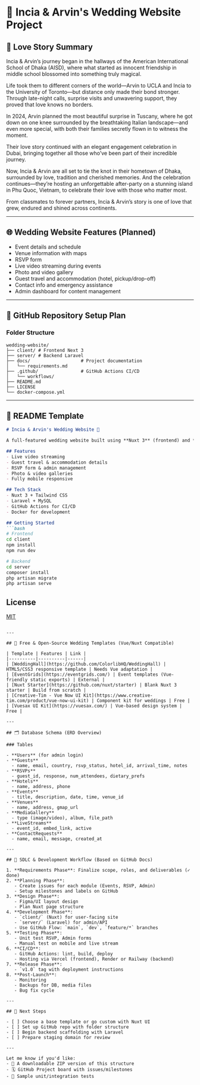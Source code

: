 # 💍 Incia & Arvin's Wedding Website Project

## 📝 Love Story Summary

Incia & Arvin’s journey began in the hallways of the American International School of Dhaka (AISD), where what started as innocent friendship in middle school blossomed into something truly magical.

Life took them to different corners of the world—Arvin to UCLA and Incia to the University of Toronto—but distance only made their bond stronger. Through late-night calls, surprise visits and unwavering support, they proved that love knows no borders.

In 2024, Arvin planned the most beautiful surprise in Tuscany, where he got down on one knee surrounded by the breathtaking Italian landscape—and even more special, with both their families secretly flown in to witness the moment.

Their love story continued with an elegant engagement celebration in Dubai, bringing together all those who’ve been part of their incredible journey.

Now, Incia & Arvin are all set to tie the knot in their hometown of Dhaka, surrounded by love, tradition and cherished memories. And the celebration continues—they’re hosting an unforgettable after-party on a stunning island in Phu Quoc, Vietnam, to celebrate their love with those who matter most.

From classmates to forever partners, Incia & Arvin’s story is one of love that grew, endured and shined across continents.

---

## 🌐 Wedding Website Features (Planned)

- Event details and schedule
- Venue information with maps
- RSVP form
- Live video streaming during events
- Photo and video gallery
- Guest travel and accommodation (hotel, pickup/drop-off)
- Contact info and emergency assistance
- Admin dashboard for content management

---

## 📁 GitHub Repository Setup Plan

### Folder Structure
```
wedding-website/
├── client/ # Frontend Next 3                 
├── server/ # Backend Laravel
├── docs/                   # Project documentation
│   └── requirements.md
├── .github/                # GitHub Actions CI/CD
│   └── workflows/
├── README.md
├── LICENSE
└── docker-compose.yml
```

---

## 📖 README Template

```md
# Incia & Arvin's Wedding Website 🎉

A full-featured wedding website built using **Nuxt 3** (frontend) and **Laravel** (backend) to manage events, RSVPs, guest accommodations, and multimedia galleries.

## Features
- Live video streaming
- Guest travel & accommodation details
- RSVP form & admin management
- Photo & video galleries
- Fully mobile responsive

## Tech Stack
- Nuxt 3 + Tailwind CSS
- Laravel + MySQL
- GitHub Actions for CI/CD
- Docker for development

## Getting Started
```bash
# Frontend
cd client
npm install
npm run dev

# Backend
cd server
composer install
php artisan migrate
php artisan serve
```

## License
[MIT](LICENSE)
```

---

## 🔌 Free & Open-Source Wedding Templates (Vue/Nuxt Compatible)

| Template | Features | Link |
|----------|----------|------|
| [WeddingHall](https://github.com/ColorlibHQ/WeddingHall) | HTML5/CSS3 responsive template | Needs Vue adaptation |
| [EventGrids](https://eventgrids.com/) | Event templates (Vue-friendly static exports) | External |
| [Nuxt Starter](https://github.com/nuxt/starter) | Blank Nuxt 3 starter | Build from scratch |
| [Creative-Tim - Vue Now UI Kit](https://www.creative-tim.com/product/vue-now-ui-kit) | Component kit for weddings | Free |
| [Vuesax UI Kit](https://vuesax.com/) | Vue-based design system | Free |

---

## 🗂 Database Schema (ERD Overview)

### Tables

- **Users** (for admin login)
- **Guests**
  - name, email, country, rsvp_status, hotel_id, arrival_time, notes
- **RSVPs**
  - guest_id, response, num_attendees, dietary_prefs
- **Hotels**
  - name, address, phone
- **Events**
  - title, description, date, time, venue_id
- **Venues**
  - name, address, gmap_url
- **MediaGallery**
  - type (image/video), album, file_path
- **LiveStreams**
  - event_id, embed_link, active
- **ContactRequests**
  - name, email, message, created_at

---

## 🔁 SDLC & Development Workflow (Based on GitHub Docs)

1. **Requirements Phase**: Finalize scope, roles, and deliverables (✓ done)
2. **Planning Phase**:
   - Create issues for each module (Events, RSVP, Admin)
   - Setup milestones and labels on GitHub
3. **Design Phase**:
   - Figma/UI layout design
   - Plan Nuxt page structure
4. **Development Phase**:
   - `client/` (Nuxt) for user-facing site
   - `server/` (Laravel) for admin/API
   - Use GitHub Flow: `main`, `dev`, `feature/*` branches
5. **Testing Phase**:
   - Unit test RSVP, Admin forms
   - Manual test on mobile and live stream
6. **CI/CD**:
   - GitHub Actions: lint, build, deploy
   - Hosting via Vercel (frontend), Render or Railway (backend)
7. **Release Phase**:
   - `v1.0` tag with deployment instructions
8. **Post-Launch**:
   - Monitoring
   - Backups for DB, media files
   - Bug fix cycle

---

## 📌 Next Steps

- [ ] Choose a base template or go custom with Nuxt UI
- [ ] Set up GitHub repo with folder structure
- [ ] Begin backend scaffolding with Laravel
- [ ] Prepare staging domain for review

---

Let me know if you'd like:
- 📁 A downloadable ZIP version of this structure
- 🗓️ GitHub Project board with issues/milestones
- 🧪 Sample unit/integration tests